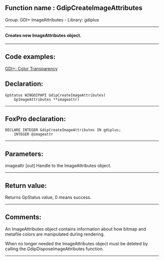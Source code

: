 
## Function name : GdipCreateImageAttributes
Group: GDI+ ImageAttributes - Library: gdiplus    
***  


#### Creates new ImageAttributes object.
***  


## Code examples:
[GDI+: Color Transparency](../../samples/sample_549.md)  

## Declaration:
```foxpro  
GpStatus WINGDIPAPI GdipCreateImageAttributes(
	GpImageAttributes **imageattr)  
```  
***  


## FoxPro declaration:
```foxpro  
DECLARE INTEGER GdipCreateImageAttributes IN gdiplus;
	INTEGER @imageattr  
```  
***  


## Parameters:
imageattr
[out] Handle to the ImageAttributes object.  
***  


## Return value:
Returns GpStatus value, 0 means success.  
***  


## Comments:
An ImageAttributes object contains information about how bitmap and metafile colors are manipulated during rendering.   
  
When no longer needed the ImageAttributes object must be deleted by calling the GdipDisposeImageAttributes function.  
  
***  

